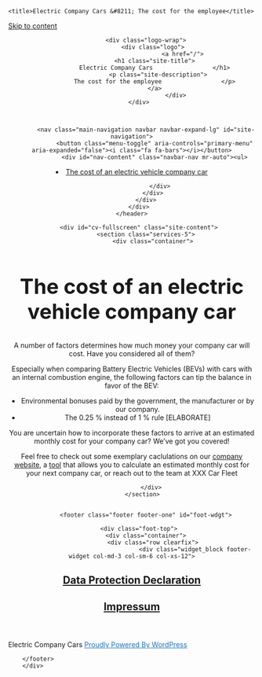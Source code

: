 <!DOCTYPE html>
<html lang="en-US">
<head>
	<meta charset="UTF-8">
	<meta name="viewport" content="width=device-width, initial-scale=1">
	<link rel="profile" href="https://gmpg.org/xfn/11">

	<title>Electric Company Cars &#8211; The cost for the employee</title>
<meta name="robots" content="max-image-preview:large">
<link rel="dns-prefetch" href="//fonts.googleapis.com">
<link rel="alternate" type="application/rss+xml" title="Electric Company Cars &raquo; Feed" href="/feed/">
<link rel="alternate" type="application/rss+xml" title="Electric Company Cars &raquo; Comments Feed" href="/comments/feed/">
<script type="text/javascript">
window._wpemojiSettings = {"baseUrl":"https:\/\/s.w.org\/images\/core\/emoji\/14.0.0\/72x72\/","ext":".png","svgUrl":"https:\/\/s.w.org\/images\/core\/emoji\/14.0.0\/svg\/","svgExt":".svg","source":{"concatemoji":"\/wp-includes\/js\/wp-emoji-release.min.js?ver=6.3.1"}};
/*! This file is auto-generated */
!function(i,n){var o,s,e;function c(e){try{var t={supportTests:e,timestamp:(new Date).valueOf()};sessionStorage.setItem(o,JSON.stringify(t))}catch(e){}}function p(e,t,n){e.clearRect(0,0,e.canvas.width,e.canvas.height),e.fillText(t,0,0);var t=new Uint32Array(e.getImageData(0,0,e.canvas.width,e.canvas.height).data),r=(e.clearRect(0,0,e.canvas.width,e.canvas.height),e.fillText(n,0,0),new Uint32Array(e.getImageData(0,0,e.canvas.width,e.canvas.height).data));return t.every(function(e,t){return e===r[t]})}function u(e,t,n){switch(t){case"flag":return n(e,"🏳️‍⚧️","🏳️​⚧️")?!1:!n(e,"🇺🇳","🇺​🇳")&&!n(e,"🏴󠁧󠁢󠁥󠁮󠁧󠁿","🏴​󠁧​󠁢​󠁥​󠁮​󠁧​󠁿");case"emoji":return!n(e,"🫱🏻‍🫲🏿","🫱🏻​🫲🏿")}return!1}function f(e,t,n){var r="undefined"!=typeof WorkerGlobalScope&&self instanceof WorkerGlobalScope?new OffscreenCanvas(300,150):i.createElement("canvas"),a=r.getContext("2d",{willReadFrequently:!0}),o=(a.textBaseline="top",a.font="600 32px Arial",{});return e.forEach(function(e){o[e]=t(a,e,n)}),o}function t(e){var t=i.createElement("script");t.src=e,t.defer=!0,i.head.appendChild(t)}"undefined"!=typeof Promise&&(o="wpEmojiSettingsSupports",s=["flag","emoji"],n.supports={everything:!0,everythingExceptFlag:!0},e=new Promise(function(e){i.addEventListener("DOMContentLoaded",e,{once:!0})}),new Promise(function(t){var n=function(){try{var e=JSON.parse(sessionStorage.getItem(o));if("object"==typeof e&&"number"==typeof e.timestamp&&(new Date).valueOf()<e.timestamp+604800&&"object"==typeof e.supportTests)return e.supportTests}catch(e){}return null}();if(!n){if("undefined"!=typeof Worker&&"undefined"!=typeof OffscreenCanvas&&"undefined"!=typeof URL&&URL.createObjectURL&&"undefined"!=typeof Blob)try{var e="postMessage("+f.toString()+"("+[JSON.stringify(s),u.toString(),p.toString()].join(",")+"));",r=new Blob([e],{type:"text/javascript"}),a=new Worker(URL.createObjectURL(r),{name:"wpTestEmojiSupports"});return void(a.onmessage=function(e){c(n=e.data),a.terminate(),t(n)})}catch(e){}c(n=f(s,u,p))}t(n)}).then(function(e){for(var t in e)n.supports[t]=e[t],n.supports.everything=n.supports.everything&&n.supports[t],"flag"!==t&&(n.supports.everythingExceptFlag=n.supports.everythingExceptFlag&&n.supports[t]);n.supports.everythingExceptFlag=n.supports.everythingExceptFlag&&!n.supports.flag,n.DOMReady=!1,n.readyCallback=function(){n.DOMReady=!0}}).then(function(){return e}).then(function(){var e;n.supports.everything||(n.readyCallback(),(e=n.source||{}).concatemoji?t(e.concatemoji):e.wpemoji&&e.twemoji&&(t(e.twemoji),t(e.wpemoji)))}))}((window,document),window._wpemojiSettings);
</script>
<style type="text/css">img.wp-smiley,
img.emoji {
	display: inline !important;
	border: none !important;
	box-shadow: none !important;
	height: 1em !important;
	width: 1em !important;
	margin: 0 0.07em !important;
	vertical-align: -0.1em !important;
	background: none !important;
	padding: 0 !important;
}</style>
	<link rel="stylesheet" id="wp-block-library-css" href="/wp-includes/css/dist/block-library/style.min.css?ver=6.3.1" type="text/css" media="all">
<style id="classic-theme-styles-inline-css" type="text/css">/*! This file is auto-generated */
.wp-block-button__link{color:#fff;background-color:#32373c;border-radius:9999px;box-shadow:none;text-decoration:none;padding:calc(.667em + 2px) calc(1.333em + 2px);font-size:1.125em}.wp-block-file__button{background:#32373c;color:#fff;text-decoration:none}</style>
<style id="global-styles-inline-css" type="text/css">body{--wp--preset--color--black: #000000;--wp--preset--color--cyan-bluish-gray: #abb8c3;--wp--preset--color--white: #ffffff;--wp--preset--color--pale-pink: #f78da7;--wp--preset--color--vivid-red: #cf2e2e;--wp--preset--color--luminous-vivid-orange: #ff6900;--wp--preset--color--luminous-vivid-amber: #fcb900;--wp--preset--color--light-green-cyan: #7bdcb5;--wp--preset--color--vivid-green-cyan: #00d084;--wp--preset--color--pale-cyan-blue: #8ed1fc;--wp--preset--color--vivid-cyan-blue: #0693e3;--wp--preset--color--vivid-purple: #9b51e0;--wp--preset--gradient--vivid-cyan-blue-to-vivid-purple: linear-gradient(135deg,rgba(6,147,227,1) 0%,rgb(155,81,224) 100%);--wp--preset--gradient--light-green-cyan-to-vivid-green-cyan: linear-gradient(135deg,rgb(122,220,180) 0%,rgb(0,208,130) 100%);--wp--preset--gradient--luminous-vivid-amber-to-luminous-vivid-orange: linear-gradient(135deg,rgba(252,185,0,1) 0%,rgba(255,105,0,1) 100%);--wp--preset--gradient--luminous-vivid-orange-to-vivid-red: linear-gradient(135deg,rgba(255,105,0,1) 0%,rgb(207,46,46) 100%);--wp--preset--gradient--very-light-gray-to-cyan-bluish-gray: linear-gradient(135deg,rgb(238,238,238) 0%,rgb(169,184,195) 100%);--wp--preset--gradient--cool-to-warm-spectrum: linear-gradient(135deg,rgb(74,234,220) 0%,rgb(151,120,209) 20%,rgb(207,42,186) 40%,rgb(238,44,130) 60%,rgb(251,105,98) 80%,rgb(254,248,76) 100%);--wp--preset--gradient--blush-light-purple: linear-gradient(135deg,rgb(255,206,236) 0%,rgb(152,150,240) 100%);--wp--preset--gradient--blush-bordeaux: linear-gradient(135deg,rgb(254,205,165) 0%,rgb(254,45,45) 50%,rgb(107,0,62) 100%);--wp--preset--gradient--luminous-dusk: linear-gradient(135deg,rgb(255,203,112) 0%,rgb(199,81,192) 50%,rgb(65,88,208) 100%);--wp--preset--gradient--pale-ocean: linear-gradient(135deg,rgb(255,245,203) 0%,rgb(182,227,212) 50%,rgb(51,167,181) 100%);--wp--preset--gradient--electric-grass: linear-gradient(135deg,rgb(202,248,128) 0%,rgb(113,206,126) 100%);--wp--preset--gradient--midnight: linear-gradient(135deg,rgb(2,3,129) 0%,rgb(40,116,252) 100%);--wp--preset--font-size--small: 13px;--wp--preset--font-size--medium: 20px;--wp--preset--font-size--large: 36px;--wp--preset--font-size--x-large: 42px;--wp--preset--spacing--20: 0.44rem;--wp--preset--spacing--30: 0.67rem;--wp--preset--spacing--40: 1rem;--wp--preset--spacing--50: 1.5rem;--wp--preset--spacing--60: 2.25rem;--wp--preset--spacing--70: 3.38rem;--wp--preset--spacing--80: 5.06rem;--wp--preset--shadow--natural: 6px 6px 9px rgba(0, 0, 0, 0.2);--wp--preset--shadow--deep: 12px 12px 50px rgba(0, 0, 0, 0.4);--wp--preset--shadow--sharp: 6px 6px 0px rgba(0, 0, 0, 0.2);--wp--preset--shadow--outlined: 6px 6px 0px -3px rgba(255, 255, 255, 1), 6px 6px rgba(0, 0, 0, 1);--wp--preset--shadow--crisp: 6px 6px 0px rgba(0, 0, 0, 1);}:where(.is-layout-flex){gap: 0.5em;}:where(.is-layout-grid){gap: 0.5em;}body .is-layout-flow > .alignleft{float: left;margin-inline-start: 0;margin-inline-end: 2em;}body .is-layout-flow > .alignright{float: right;margin-inline-start: 2em;margin-inline-end: 0;}body .is-layout-flow > .aligncenter{margin-left: auto !important;margin-right: auto !important;}body .is-layout-constrained > .alignleft{float: left;margin-inline-start: 0;margin-inline-end: 2em;}body .is-layout-constrained > .alignright{float: right;margin-inline-start: 2em;margin-inline-end: 0;}body .is-layout-constrained > .aligncenter{margin-left: auto !important;margin-right: auto !important;}body .is-layout-constrained > :where(:not(.alignleft):not(.alignright):not(.alignfull)){max-width: var(--wp--style--global--content-size);margin-left: auto !important;margin-right: auto !important;}body .is-layout-constrained > .alignwide{max-width: var(--wp--style--global--wide-size);}body .is-layout-flex{display: flex;}body .is-layout-flex{flex-wrap: wrap;align-items: center;}body .is-layout-flex > *{margin: 0;}body .is-layout-grid{display: grid;}body .is-layout-grid > *{margin: 0;}:where(.wp-block-columns.is-layout-flex){gap: 2em;}:where(.wp-block-columns.is-layout-grid){gap: 2em;}:where(.wp-block-post-template.is-layout-flex){gap: 1.25em;}:where(.wp-block-post-template.is-layout-grid){gap: 1.25em;}.has-black-color{color: var(--wp--preset--color--black) !important;}.has-cyan-bluish-gray-color{color: var(--wp--preset--color--cyan-bluish-gray) !important;}.has-white-color{color: var(--wp--preset--color--white) !important;}.has-pale-pink-color{color: var(--wp--preset--color--pale-pink) !important;}.has-vivid-red-color{color: var(--wp--preset--color--vivid-red) !important;}.has-luminous-vivid-orange-color{color: var(--wp--preset--color--luminous-vivid-orange) !important;}.has-luminous-vivid-amber-color{color: var(--wp--preset--color--luminous-vivid-amber) !important;}.has-light-green-cyan-color{color: var(--wp--preset--color--light-green-cyan) !important;}.has-vivid-green-cyan-color{color: var(--wp--preset--color--vivid-green-cyan) !important;}.has-pale-cyan-blue-color{color: var(--wp--preset--color--pale-cyan-blue) !important;}.has-vivid-cyan-blue-color{color: var(--wp--preset--color--vivid-cyan-blue) !important;}.has-vivid-purple-color{color: var(--wp--preset--color--vivid-purple) !important;}.has-black-background-color{background-color: var(--wp--preset--color--black) !important;}.has-cyan-bluish-gray-background-color{background-color: var(--wp--preset--color--cyan-bluish-gray) !important;}.has-white-background-color{background-color: var(--wp--preset--color--white) !important;}.has-pale-pink-background-color{background-color: var(--wp--preset--color--pale-pink) !important;}.has-vivid-red-background-color{background-color: var(--wp--preset--color--vivid-red) !important;}.has-luminous-vivid-orange-background-color{background-color: var(--wp--preset--color--luminous-vivid-orange) !important;}.has-luminous-vivid-amber-background-color{background-color: var(--wp--preset--color--luminous-vivid-amber) !important;}.has-light-green-cyan-background-color{background-color: var(--wp--preset--color--light-green-cyan) !important;}.has-vivid-green-cyan-background-color{background-color: var(--wp--preset--color--vivid-green-cyan) !important;}.has-pale-cyan-blue-background-color{background-color: var(--wp--preset--color--pale-cyan-blue) !important;}.has-vivid-cyan-blue-background-color{background-color: var(--wp--preset--color--vivid-cyan-blue) !important;}.has-vivid-purple-background-color{background-color: var(--wp--preset--color--vivid-purple) !important;}.has-black-border-color{border-color: var(--wp--preset--color--black) !important;}.has-cyan-bluish-gray-border-color{border-color: var(--wp--preset--color--cyan-bluish-gray) !important;}.has-white-border-color{border-color: var(--wp--preset--color--white) !important;}.has-pale-pink-border-color{border-color: var(--wp--preset--color--pale-pink) !important;}.has-vivid-red-border-color{border-color: var(--wp--preset--color--vivid-red) !important;}.has-luminous-vivid-orange-border-color{border-color: var(--wp--preset--color--luminous-vivid-orange) !important;}.has-luminous-vivid-amber-border-color{border-color: var(--wp--preset--color--luminous-vivid-amber) !important;}.has-light-green-cyan-border-color{border-color: var(--wp--preset--color--light-green-cyan) !important;}.has-vivid-green-cyan-border-color{border-color: var(--wp--preset--color--vivid-green-cyan) !important;}.has-pale-cyan-blue-border-color{border-color: var(--wp--preset--color--pale-cyan-blue) !important;}.has-vivid-cyan-blue-border-color{border-color: var(--wp--preset--color--vivid-cyan-blue) !important;}.has-vivid-purple-border-color{border-color: var(--wp--preset--color--vivid-purple) !important;}.has-vivid-cyan-blue-to-vivid-purple-gradient-background{background: var(--wp--preset--gradient--vivid-cyan-blue-to-vivid-purple) !important;}.has-light-green-cyan-to-vivid-green-cyan-gradient-background{background: var(--wp--preset--gradient--light-green-cyan-to-vivid-green-cyan) !important;}.has-luminous-vivid-amber-to-luminous-vivid-orange-gradient-background{background: var(--wp--preset--gradient--luminous-vivid-amber-to-luminous-vivid-orange) !important;}.has-luminous-vivid-orange-to-vivid-red-gradient-background{background: var(--wp--preset--gradient--luminous-vivid-orange-to-vivid-red) !important;}.has-very-light-gray-to-cyan-bluish-gray-gradient-background{background: var(--wp--preset--gradient--very-light-gray-to-cyan-bluish-gray) !important;}.has-cool-to-warm-spectrum-gradient-background{background: var(--wp--preset--gradient--cool-to-warm-spectrum) !important;}.has-blush-light-purple-gradient-background{background: var(--wp--preset--gradient--blush-light-purple) !important;}.has-blush-bordeaux-gradient-background{background: var(--wp--preset--gradient--blush-bordeaux) !important;}.has-luminous-dusk-gradient-background{background: var(--wp--preset--gradient--luminous-dusk) !important;}.has-pale-ocean-gradient-background{background: var(--wp--preset--gradient--pale-ocean) !important;}.has-electric-grass-gradient-background{background: var(--wp--preset--gradient--electric-grass) !important;}.has-midnight-gradient-background{background: var(--wp--preset--gradient--midnight) !important;}.has-small-font-size{font-size: var(--wp--preset--font-size--small) !important;}.has-medium-font-size{font-size: var(--wp--preset--font-size--medium) !important;}.has-large-font-size{font-size: var(--wp--preset--font-size--large) !important;}.has-x-large-font-size{font-size: var(--wp--preset--font-size--x-large) !important;}
.wp-block-navigation a:where(:not(.wp-element-button)){color: inherit;}
:where(.wp-block-post-template.is-layout-flex){gap: 1.25em;}:where(.wp-block-post-template.is-layout-grid){gap: 1.25em;}
:where(.wp-block-columns.is-layout-flex){gap: 2em;}:where(.wp-block-columns.is-layout-grid){gap: 2em;}
.wp-block-pullquote{font-size: 1.5em;line-height: 1.6;}</style>
<link rel="stylesheet" id="flipbox_builder_flip_bootstrap_css-css" href="/wp-content/plugins/flipbox-builder/admin/assets/css/bootstrap.css?ver=6.3.1" type="text/css" media="all">
<link rel="stylesheet" id="flipbox_builder_flip_font_osm-css" href="/wp-content/plugins/flipbox-builder/admin/assets/css/font-awesome/css/font-awesome.min.css?ver=6.3.1" type="text/css" media="all">
<link rel="stylesheet" id="img_slider_lightbox2_stylesheet-css" href="/wp-content/plugins/image-slider-slideshow/assets/css/lightbox.min.css?ver=1.8" type="text/css" media="all">
<link rel="stylesheet" id="img-slider-css-css" href="/wp-content/plugins/image-slider-slideshow/assets/css/portfolio.css?ver=1.8" type="text/css" media="all">
<link rel="stylesheet" id="rpg-font-awesome-5.0.8-css" href="/wp-content/plugins/image-slider-slideshow/assets/css/font-awesome-latest/css/fontawesome-all.min.css?ver=6.3.1" type="text/css" media="all">
<link rel="stylesheet" id="img-slider-bootstrap-css-css" href="/wp-content/plugins/image-slider-slideshow/assets/css/bootstrap.css?ver=1.8" type="text/css" media="all">
<link rel="stylesheet" id="owl-carousel-css-css" href="/wp-content/plugins/image-slider-slideshow/assets/css/owl.carousel.min.css?ver=1.8" type="text/css" media="all">
<link rel="stylesheet" id="owl-theme-default-css-css" href="/wp-content/plugins/image-slider-slideshow/assets/css/owl.theme.default.min.css?ver=1.8" type="text/css" media="all">
<link rel="stylesheet" id="owl-animate-css-css" href="/wp-content/plugins/image-slider-slideshow/assets/css/animate.css?ver=1.8" type="text/css" media="all">
<link rel="stylesheet" id="custom-slider-css-css" href="/wp-content/plugins/image-slider-slideshow/assets/css/custom-slider.css?ver=1.8" type="text/css" media="all">
<link rel="stylesheet" id="swiper-master-css-css" href="/wp-content/plugins/image-slider-slideshow/assets/css/swiper.min.css?ver=1.8" type="text/css" media="all">
<link rel="stylesheet" id="techup-css" href="https://fonts.googleapis.com/css?family=Open%2BSans%3A400%2C600%2C700%2C800%7CRoboto%3A300%2C400%2C500%2C700%2C900&#038;subset=latin%2Clatin-ext" type="text/css" media="all">
<link rel="stylesheet" id="bootstrap-css" href="/wp-content/themes/techup/assets/css/bootstrap.css?ver=6.3.1" type="text/css" media="all">
<link rel="stylesheet" id="font-awesome-css" href="/wp-content/themes/techup/assets/css/font-awesome.css?ver=6.3.1" type="text/css" media="all">
<link rel="stylesheet" id="owl-carousal-css" href="/wp-content/themes/techup/assets/css/owl.carousel.css?ver=6.3.1" type="text/css" media="all">
<link rel="stylesheet" id="owl.theme.default-css" href="/wp-content/themes/techup/assets/css/owl.theme.default.css?ver=6.3.1" type="text/css" media="all">
<link rel="stylesheet" id="magnific-popup-css" href="/wp-content/themes/techup/assets/css/magnific-popup.css?ver=6.3.1" type="text/css" media="all">
<link rel="stylesheet" id="techup-sites-style-css" href="/wp-content/themes/techup/style.css?ver=1.40" type="text/css" media="all">
<style id="techup-sites-style-inline-css" type="text/css">.team-slider-two.owl-theme .owl-nav [class*=owl-]:hover,.team-slider-two.owl-theme .owl-nav [class*=owl-]:focus,.post-meta li a:hover,.post-meta li a:focus,h5 a:hover,h6 a:hover,h5 a:focus,h6 a:focus,.widget_categories a:hover,.widget_archive a:hover,.widget_categories a:focus,.widget_archive a:focus,.widget_meta a:hover,.widget_meta a:focus,.foot-bottom a,.main-navigation a:hover,.widget_recent_entries a:hover,.widget_recent_entries a:focus,.widget_recent_comments .recentcomments a:hover,.widget_recent_comments .recentcomments a:focus,.widget_recent_entries .post-date,.blog-detail .post-meta li a,.logged-in-as a,.read-more:hover,.read-more:focus,.blog-detail .post-meta li i,.comment-meta a,.says,.sp-100 .pagination-blog .navigation .nav-links a,.post-tags a:hover,.post-tags a:focus ,.btn-one:hover,.btn-one:focus,.widget_pages a:hover,.widget_pages a:focus,.hero-sec .caption h1,.main-menu ul ul.sub-menu a:hover,.navbar-expand-lg a:hover,.services-5 .icon-box i,.services-5 .icon-box h4 a:hover ,.widget_categories li:hover,.widget_archive li:hover,.widget_categories li a:focus,.widget_archive li a:focus,.testimonials-5 .testimonial-item i,.fibu h2,.fibu-port h5:hover.portfolio-5 .box-body:hover .box-title,.portfolio-5 .box-body:hover i,.busi-dark-banner .section-title-2,.busi-dark-feat .about-box i,.busi-dark-ser .serviceBox .service-icon,.busi-dark-co2 h2,.educ-home .about-box i,.buco .feature-box .icon,.buco .feature-box .link-details,.section-heading .sm-title,.buco .our-team .post,.buco .our-team .post-title a:hover,.creativo-seo .readmore-btn:hover,.creativo-seo .feature-box .link-details,.creativo-service .link-box,.creativo-team .post,.creativo-blog .blog-item .entry-meta a:hover,.constech-feat .feature-box .icon-main i,.constech-service .section-heading > span,.constech-service .service-box .icon,.constech-service .service-box .link-details,.constech-port .section-heading > span.section-title,.constech-team .section-heading > span ,.constech-team .post,.constech-blog .section-heading > span,.common-heading>span,.startup-team .our-team .post,.corporate-service .service-logo i,.corporate-testi .client-heading .icon,.corporate-team .our-team:hover .profile-title,.corporate-blog .post-body .post-meta-list > span,.corporate-blog .post-meta-list .meta-date-text,.post-meta-list .post-cat a,.corporate-blog .blog-btn,.corporate-service a:hover{color:#2073bc !important}.all-title .title-sep{fill:#2073bc}.fibu-ser .icon-box{box-shadow:5px 5px 0 #2073bc99}.team-two:hover,.team-two:focus,.service-box:hover .service-content,.carousel-caption a,.blog-5 .btn-wraper .read-more-btn:hover,.corporate-service a:hover,.widget_tag_cloud .tagcloud a:hover,.widget_tag_cloud .tagcloud a:focus{border-color:#2073bc !important}.btn-two:before,.btn-two:after{border-bottom:#2073bc 25px solid ;!important;border-top:#2073bc 25px solid ;!important}.search-form input[type='submit'],.widget_tag_cloud .tagcloud a:hover,.widget_tag_cloud .tagcloud a:focus,.pagination .nav-links .page-numbers.current,.pagination .nav-links .page-numbers:hover{border-color:#2073bc}.title-line:before,.title-line:after{background:linear-gradient(to left,transparent,#2073bc) !important}.fbusi .testimonial .testimonial-content:after{border-top:10px solid #2073bc}.btn-dark,.service-box2:after,.feature-box::after,.class-box:hover h5:before,.class-box:hover h5:after,.class-box:focus h5:before,.class-box:focus h5:after,section.cta,.foot-title h4::after,.main-navigation .nav-menu>.menu-item-has-children > .sub-menu li a:before,.search-form input[type='submit'],.title-sep2::after,::-webkit-scrollbar-thumb,::-webkit-scrollbar-thumb:hover,.comment-respond .comment-reply-title::after,.comment-respond .form-submit input,.widget_tag_cloud .tagcloud a:hover,.widget_tag_cloud .tagcloud a:focus,.pagination .nav-links .page-numbers.current,.pagination .nav-links .page-numbers:hover,.reply:focus,.blog .blog-item:hover .date,.blog .blog-item:focus .date,.owl-theme .owl-dots .owl-dot.active span,.owl-theme .owl-dots .owl-dot:hover span,.owl-theme .owl-dots .owl-dot:focus span,.service-box3col:after,.service-box4col:after,.service-box:hover .service-content,.project:hover .proj-content,.project:focus .proj-content,.header-three,.bg-theme,.btn-2,.cta-2,.carousel-indicators .active,.our-team .social_media_team,.service-box3 h5::after,.title-line > i,.main-menu ul ul.sub-menu a::before,.cta-4,.blog-5 .btn-wraper .read-more-btn:hover,.about .about-box:before,.tradebusi-port .box-content,.busi-dark-banner .btn-2:hover,.busi-dark-ser .serviceBox ,.busi-dark-ser .service-content:before,.busi-dark-blog .btn-wraper .read-more-btn,.buco .btn-wraper .home-btn:hover,.educ-home .btn-wraper .home-btn:hover,.buco .btn-wraper .home-btn,.educ-home .btn-wraper .home-btn,.heading-divider .heading-seperator::before,.educ-home .btn,.cta-7 .buco .btn,.busi-corp,.creativo-seo .readmore-btn,.creativo-testi .client-pic i,.creativo-co,.btn-one,.constech-hero .content-sec .readmore-btn,.startup-features .feature-box .icon-main,.startup-service .service-icon,.corporate-co1 .btn:hover{background-color:#2073bc !important}blockquote{border-left:#2073bc 5px solid}.corporate-service .service h4::before,.corporate-service .service h4::after{background:linear-gradient(to right,#2073bc,#fff)}.sec-title:after,.sec-title:before,.carousel-control-prev-icon:before,.carousel-control-next-icon:before,.separator ul li,.testimonials-5 .testimonial-item,.fibu-ser .icon-box i,.fibu-ser .icon-box i:hover,.fbusi .testimonial .testimonial-content,.fbusi .our-team .team-content,.tradebusi .about-box i,.tradebusi-ser .service-icon,.tradebusi-ser .service-icon:before,.heading-divider .heading-seperator,.educ-home .service-box .icon-box,.educ-home .team-content,.educ-home .owl-nav [class*=owl-]:hover,.buco .feature-box:hover,.buco .service-box .icon-box,.buco .client-pic i,.buco .feature-box:hover .icon,.section-heading .bg-title:after,.creativo-seo .feature-box .icon,.creativo-seo .feature-box:hover .link-details,.creativo-service .service-box:hover .link-box,.creativo-blog .blog-item .post-cat a,.constech-service .service-box:after,.constech-testi .client-pic i,.constech-team .our-team:hover .pic-bottom,.constech-blog .blog-item .post-cat a,.startup-hero,.startup-port .portfolio-wrap::before,.startup-co2:before,.startup-blog .blog-item .post-cat a,.corporate-port .portfolio-wrap:hover::before{background:#2073bc !important}.corporate-blog .blog-btn i{border:#2073bc 2px solid}.creativo-seo .readmore-btn,.creativo-seo .feature-box .link-details,.creativo-blog .blog-item .btn-details:hover{border-color:#2073bc !important}.heading-divider .heading-seperator::before{box-shadow:9px 0 0 0 #2073bc,18px 0 0 0 #2073bc !important}</style>
<link rel="stylesheet" id="techup-tpstyle-css" href="/wp-content/themes/techup/assets/css/techup-custom-style.css?ver=6.3.1" type="text/css" media="all">
<link rel="stylesheet" id="techup-woocommerce-css" href="/wp-content/themes/techup/assets/css/techup-woocommerce.css?ver=6.3.1" type="text/css" media="all">
<link rel="stylesheet" id="responsive-css" href="/wp-content/themes/techup/assets/css/responsive.css?ver=6.3.1" type="text/css" media="all">
<link rel="stylesheet" id="techup-skin-css" href="/wp-content/themes/techup/assets/css/skin-2.css?ver=6.3.1" type="text/css" media="all">
<script type="text/javascript" src="/wp-includes/js/jquery/jquery.min.js?ver=3.7.0" id="jquery-core-js"></script>
<script type="text/javascript" src="/wp-includes/js/jquery/jquery-migrate.min.js?ver=3.4.1" id="jquery-migrate-js"></script>
<script type="text/javascript" src="/wp-content/plugins/image-slider-slideshow/assets/js/swiper.min.js?ver=1.8" id="swiper-master-js-js"></script>
<script type="text/javascript" id="track-the-click-js-extra">
/* <![CDATA[ */
var ajax_var = {"nonce":"737e418340"};
var ttc_data = {"proBeacon":""};
/* ]]> */
</script>
<script type="text/javascript" src="/wp-content/plugins/track-the-click/public/js/track-the-click-public.js?ver=0.3.10" id="track-the-click-js"></script>
<script id="track-the-click-js-after" type="text/javascript">function getHomeURL() {return "";}
function getPostID() {return 32;}
function showClickCounts() {return false;}
function getClicksToGA() {return false;}</script>
<script type="text/javascript" src="/wp-content/themes/techup/assets/js/popper.js?ver=1" id="popper-js"></script>
<script type="text/javascript" src="/wp-content/themes/techup/assets/js/bootstrap.js?ver=1" id="bootstrap-js"></script>
<link rel="https://api.w.org/" href="/wp-json/">
<link rel="alternate" type="application/json" href="/wp-json/wp/v2/pages/32">
<link rel="EditURI" type="application/rsd+xml" title="RSD" href="/xmlrpc.php?rsd">
<meta name="generator" content="WordPress 6.3.1">
<link rel="canonical" href="/">
<link rel="shortlink" href="/">
<link rel="alternate" type="application/json+oembed" href="/wp-json/oembed/1.0/embed?url=http%3A%2F%2F%2F">
<link rel="alternate" type="text/xml+oembed" href="/wp-json/oembed/1.0/embed?url=http%3A%2F%2F%2F#038;format=xml">
		<style type="text/css"></style>
		<style id="kirki-inline-styles"></style>
</head>
<body class="home page-template-default page page-id-32 wp-embed-responsive no-sidebar right-sidebar">
<div id="page" class="site">
<a class="skip-link screen-reader-text" href="#content">
Skip to content</a>
<header>
        <div class="header-two affix">
            <div class="container">
                <div class="row">
                    <div class="col-12">
                        <div class="menu-two">
        
            <div class="logo-wrap">
                <div class="logo">
                                 <a href="/">
                 <h1 class="site-title">
                 Electric Company Cars                 </h1>
                   <p class="site-description">
                 The cost for the employee                 </p>
                 </a>
                             </div>
        </div>
    

            
            <nav class="main-navigation navbar navbar-expand-lg" id="site-navigation">
                 <button class="menu-toggle" aria-controls="primary-menu" aria-expanded="false"><i class="fa fa-bars"></i></button>
                 <div id="nav-content" class="navbar-nav mr-auto"><ul>
<li class="page_item page-item-32 current_page_item"><a href="/" aria-current="page">The cost of an electric vehicle company car</a></li>
</ul></div>
            </nav>
        </div>
        
                    </div>
                </div>
            </div>
        </div>
    </header>

<div id="content"></div>

		<div id="cv-fullscreen" class="site-content">
			<section class="services-5">
				<div class="container">
					
<h2 class="wp-block-heading has-x-large-font-size">The cost of an electric vehicle company car</h2>



<p></p>



<p></p>



<p></p>



<p>A number of factors determines how much money your company car will cost. Have you considered all of them? </p>



<p>Especially when comparing Battery Electric Vehicles (BEVs) with cars with an internal combustion engine, the following factors can tip the balance in favor of the BEV: </p>



<ul>
<li>Environmental bonuses paid by the government, the manufacturer or by our company. </li>



<li>The 0.25 % instead of 1 % rule [ELABORATE]</li>
</ul>



<p>You are uncertain how to incorporate these factors to arrive at an estimated monthly cost for your company car? We&#8217;ve got you covered! </p>



<p>Feel free to check out some exemplary caclulations on our <a href="https://idp.uni-mannheim.de/idp/profile/SAML2/Redirect/SSO?execution=e1s1">company website</a>, a <a href="https://www.handelsblatt.com/firmenwagenrechner/">tool</a> that allows you to calculate an estimated monthly cost for your next company car, or reach out to the team at XXX Car Fleet</p>
 
				</div> 
			</section>	
		
		
		    <footer class="footer footer-one" id="foot-wdgt">

	    <div class="foot-top">
            <div class="container">
                <div class="row clearfix">
                	                    <div class="widget_block footer-widget col-md-3 col-sm-6 col-xs-12">
<div class="wp-block-group is-layout-flow wp-block-group-is-layout-flow"><div class="wp-block-group__inner-container">
<h2 class="wp-block-heading"><a href="https://www.uni-mannheim.de/en/data-protection-declaration/">Data Protection Declaration</a></h2>
</div></div>
</div>
<div class="widget_block footer-widget col-md-3 col-sm-6 col-xs-12">
<div class="wp-block-group is-layout-flow wp-block-group-is-layout-flow"><div class="wp-block-group__inner-container">
<h2 class="wp-block-heading"><a href="https://www.uni-mannheim.de/en/about-this-site/">Impressum</a></h2>
</div></div>
</div>                                    </div>
            </div>
        </div>
			<div class="foot-bottom">
            <div class="container">
                <div class="row">
                    <div class="col-sm-12">
                        Electric Company Cars 						
						<a href="https://wordpress.org/" class="imprint">
						Proudly Powered By WordPress                    </a>
</div>
                </div>
            </div>
        </div>
				
		</footer> 
		</div>
</div>
 

<script type="text/javascript" src="/wp-content/plugins/image-slider-slideshow/assets/js/packery.min.js?ver=1.8" id="img_slider_packery-js"></script>
<script type="text/javascript" src="/wp-content/plugins/image-slider-slideshow/assets/js/bootstrap.min.js?ver=1.8" id="img-slider-bootstrap-js-js"></script>
<script type="text/javascript" src="/wp-content/plugins/image-slider-slideshow/assets/js/owl.carousel.min.js?ver=1.8" id="owl-carousel-js-js"></script>
<script type="text/javascript" src="/wp-content/plugins/image-slider-slideshow/assets/js/gallery.js?ver=1.8" id="gallery-js-js"></script>
<script type="text/javascript" src="/wp-content/themes/techup/assets/js/jquery.magnific-popup.js?ver=6.3.1" id="jquery-magnific-popup-js"></script>
<script type="text/javascript" src="/wp-content/themes/techup/assets/js/custom.js?ver=6.3.1" id="techup-custom-js"></script>
<script type="text/javascript" src="/wp-content/themes/techup/assets/js/navigation.js?ver=6.3.1" id="techup-sites-navigation-js"></script>

</body>
</html>
